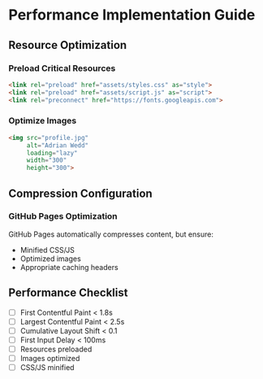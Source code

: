 # Performance Implementation Guide

## Resource Optimization

### Preload Critical Resources
```html
<link rel="preload" href="assets/styles.css" as="style">
<link rel="preload" href="assets/script.js" as="script">
<link rel="preconnect" href="https://fonts.googleapis.com">
```

### Optimize Images
```html
<img src="profile.jpg" 
     alt="Adrian Wedd" 
     loading="lazy"
     width="300" 
     height="300">
```

## Compression Configuration

### GitHub Pages Optimization
GitHub Pages automatically compresses content, but ensure:
- Minified CSS/JS
- Optimized images
- Appropriate caching headers

## Performance Checklist

- [ ] First Contentful Paint < 1.8s
- [ ] Largest Contentful Paint < 2.5s
- [ ] Cumulative Layout Shift < 0.1
- [ ] First Input Delay < 100ms
- [ ] Resources preloaded
- [ ] Images optimized
- [ ] CSS/JS minified
